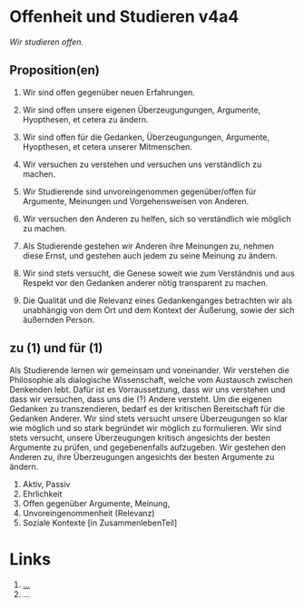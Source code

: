 <!---
   NAME - The NAME of this project is:
ethos

  FILE - The FILENAME of the current file is:
/v4a4.md

  CREATION - This project was CREATED on:
2017-01-28-16:15:00 UTC

  MODIFICATION - This project was last MODIFIED on:
2017-01-28-16:15:00 UTC

  VERSION - The current VERSION of this project is:
<git-commit-hash>-2017-01-28-16:15:00 UTC

  CREATOR(S) - This project was CREATED by:
Michael Czechowski, Martin Maga

  CONTACT - You can CONTACT the creator(s) or developer(s) of this project at:
E-Mail: mail@martinmaga.de

  COPYRIGHT - The COPYRIGHT holder of this project is:
COPYRIGHT (c) 2016 Martin Maga

  LICENSE - This project is LICENSED under the following license:
Martin Maga 2016 CC BY-SA 4.0 https://creativecommons.org

  SUBFILE – This is a SUBFILE! For more INFORMATION on this project go to:
/README.md
--->

# Offenheit und Studieren v4a4
*Wir studieren offen.*

## Proposition(en)
1. Wir sind offen gegenüber neuen Erfahrungen.

2. Wir sind offen unsere eigenen Überzeugungungen, Argumente, Hyopthesen, et cetera zu ändern.

3. Wir sind offen für die Gedanken, Überzeugungungen, Argumente, Hyopthesen, et cetera unserer Mitmenschen.

1. Wir versuchen zu verstehen und versuchen uns verständlich zu machen.

  1. Wir Studierende sind unvoreingenommen gegenüber/offen für Argumente, Meinungen und Vorgehensweisen von Anderen.

  2. Wir versuchen den Anderen zu helfen, sich so verständlich wie möglich zu machen.

  3. Als Studierende gestehen wir Anderen ihre Meinungen zu, nehmen diese Ernst, und gestehen auch jedem zu seine Meinung zu ändern.

  4. Wir sind stets versucht, die Genese soweit wie zum Verständnis und aus Respekt vor den Gedanken anderer nötig transparent zu machen.

2. Die Qualität und die Relevanz eines Gedankenganges betrachten wir als unabhängig von dem Ort und dem Kontext der Äußerung, sowie der sich äußernden Person.

## zu (1) und für (1)
Als Studierende lernen wir gemeinsam und voneinander.
Wir verstehen die Philosophie als dialogische Wissenschaft, welche vom Austausch zwischen Denkenden lebt.
Dafür ist es Vorraussetzung, dass wir uns verstehen und dass wir versuchen, dass uns die (?) Andere versteht.
Um die eigenen Gedanken zu transzendieren, bedarf es der kritischen Bereitschaft für die Gedanken Anderer.
Wir sind stets versucht unsere Überzeugungen so klar wie möglich und so stark begründet wir möglich zu formulieren.
Wir sind stets versucht, unsere Überzeugungen kritisch angesichts der besten Argumente zu prüfen, und gegebenenfalls aufzugeben.
Wir gestehen den Anderen zu, ihre Überzeugungen angesichts der besten Argumente zu ändern.


1. Aktiv, Passiv
2. Ehrlichkeit
3. Offen gegenüber Argumente, Meinung,
4. Unvoreingenommenheit (Relevanz)
5. Soziale Kontexte [in ZusammenlebenTeil]

# Links
  1. […](…)
  2. …
